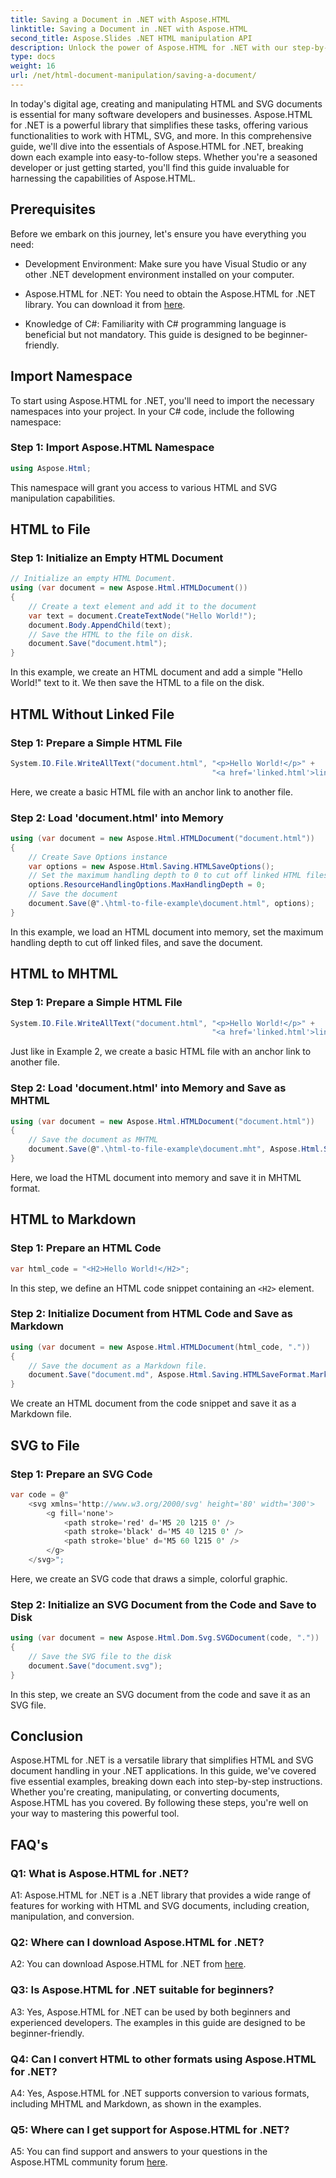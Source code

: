 ```yaml
---
title: Saving a Document in .NET with Aspose.HTML
linktitle: Saving a Document in .NET with Aspose.HTML
second_title: Aspose.Slides .NET HTML manipulation API
description: Unlock the power of Aspose.HTML for .NET with our step-by-step guide. Learn to create, manipulate, and convert HTML and SVG documents
type: docs
weight: 16
url: /net/html-document-manipulation/saving-a-document/
---
```


In today's digital age, creating and manipulating HTML and SVG documents is essential for many software developers and businesses. Aspose.HTML for .NET is a powerful library that simplifies these tasks, offering various functionalities to work with HTML, SVG, and more. In this comprehensive guide, we'll dive into the essentials of Aspose.HTML for .NET, breaking down each example into easy-to-follow steps. Whether you're a seasoned developer or just getting started, you'll find this guide invaluable for harnessing the capabilities of Aspose.HTML.

## Prerequisites

Before we embark on this journey, let's ensure you have everything you need:

- Development Environment: Make sure you have Visual Studio or any other .NET development environment installed on your computer.

- Aspose.HTML for .NET: You need to obtain the Aspose.HTML for .NET library. You can download it from [here](https://releases.aspose.com/html/net/).

- Knowledge of C#: Familiarity with C# programming language is beneficial but not mandatory. This guide is designed to be beginner-friendly.

## Import Namespace

To start using Aspose.HTML for .NET, you'll need to import the necessary namespaces into your project. In your C# code, include the following namespace:

### Step 1: Import Aspose.HTML Namespace
```csharp
using Aspose.Html;
```

This namespace will grant you access to various HTML and SVG manipulation capabilities.

## HTML to File

### Step 1: Initialize an Empty HTML Document
```csharp
// Initialize an empty HTML Document.
using (var document = new Aspose.Html.HTMLDocument())
{
    // Create a text element and add it to the document
    var text = document.CreateTextNode("Hello World!");
    document.Body.AppendChild(text);
    // Save the HTML to the file on disk.
    document.Save("document.html");
}
```

In this example, we create an HTML document and add a simple "Hello World!" text to it. We then save the HTML to a file on the disk.

## HTML Without Linked File

### Step 1: Prepare a Simple HTML File
```csharp
System.IO.File.WriteAllText("document.html", "<p>Hello World!</p>" +
                                             "<a href='linked.html'>linked file</a>");
```

Here, we create a basic HTML file with an anchor link to another file.

### Step 2: Load 'document.html' into Memory
```csharp
using (var document = new Aspose.Html.HTMLDocument("document.html"))
{
    // Create Save Options instance
    var options = new Aspose.Html.Saving.HTMLSaveOptions();
    // Set the maximum handling depth to 0 to cut off linked HTML files.
    options.ResourceHandlingOptions.MaxHandlingDepth = 0;
    // Save the document
    document.Save(@".\html-to-file-example\document.html", options);
}
```

In this example, we load an HTML document into memory, set the maximum handling depth to cut off linked files, and save the document. 

## HTML to MHTML

### Step 1: Prepare a Simple HTML File
```csharp
System.IO.File.WriteAllText("document.html", "<p>Hello World!</p>" +
                                             "<a href='linked.html'>linked file</a>");
```

Just like in Example 2, we create a basic HTML file with an anchor link to another file.

### Step 2: Load 'document.html' into Memory and Save as MHTML
```csharp
using (var document = new Aspose.Html.HTMLDocument("document.html"))
{
    // Save the document as MHTML
    document.Save(@".\html-to-file-example\document.mht", Aspose.Html.Saving.HTMLSaveFormat.MHTML);
}
```

Here, we load the HTML document into memory and save it in MHTML format.

## HTML to Markdown

### Step 1: Prepare an HTML Code
```csharp
var html_code = "<H2>Hello World!</H2>";
```

In this step, we define an HTML code snippet containing an `<H2>` element.

### Step 2: Initialize Document from HTML Code and Save as Markdown
```csharp
using (var document = new Aspose.Html.HTMLDocument(html_code, "."))
{
    // Save the document as a Markdown file.
    document.Save("document.md", Aspose.Html.Saving.HTMLSaveFormat.Markdown);
}
```

We create an HTML document from the code snippet and save it as a Markdown file.

## SVG to File

### Step 1: Prepare an SVG Code
```csharp
var code = @"
    <svg xmlns='http://www.w3.org/2000/svg' height='80' width='300'>
        <g fill='none'>
            <path stroke='red' d='M5 20 l215 0' />
            <path stroke='black' d='M5 40 l215 0' />
            <path stroke='blue' d='M5 60 l215 0' />
        </g>
    </svg>";
```

Here, we create an SVG code that draws a simple, colorful graphic.

### Step 2: Initialize an SVG Document from the Code and Save to Disk
```csharp
using (var document = new Aspose.Html.Dom.Svg.SVGDocument(code, "."))
{
    // Save the SVG file to the disk
    document.Save("document.svg");
}
```

In this step, we create an SVG document from the code and save it as an SVG file.

## Conclusion

Aspose.HTML for .NET is a versatile library that simplifies HTML and SVG document handling in your .NET applications. In this guide, we've covered five essential examples, breaking down each into step-by-step instructions. Whether you're creating, manipulating, or converting documents, Aspose.HTML has you covered. By following these steps, you're well on your way to mastering this powerful tool.

## FAQ's

### Q1: What is Aspose.HTML for .NET?

A1: Aspose.HTML for .NET is a .NET library that provides a wide range of features for working with HTML and SVG documents, including creation, manipulation, and conversion.

### Q2: Where can I download Aspose.HTML for .NET?

A2: You can download Aspose.HTML for .NET from [here](https://releases.aspose.com/html/net/).

### Q3: Is Aspose.HTML for .NET suitable for beginners?

A3: Yes, Aspose.HTML for .NET can be used by both beginners and experienced developers. The examples in this guide are designed to be beginner-friendly.

### Q4: Can I convert HTML to other formats using Aspose.HTML for .NET?

A4: Yes, Aspose.HTML for .NET supports conversion to various formats, including MHTML and Markdown, as shown in the examples.

### Q5: Where can I get support for Aspose.HTML for .NET?

A5: You can find support and answers to your questions in the Aspose.HTML community forum [here](https://forum.aspose.com/).
